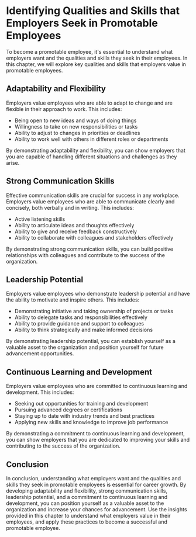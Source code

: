 Identifying Qualities and Skills that Employers Seek in Promotable Employees
==========================================================================================================================

To become a promotable employee, it's essential to understand what employers want and the qualities and skills they seek in their employees. In this chapter, we will explore key qualities and skills that employers value in promotable employees.

Adaptability and Flexibility
----------------------------

Employers value employees who are able to adapt to change and are flexible in their approach to work. This includes:

* Being open to new ideas and ways of doing things
* Willingness to take on new responsibilities or tasks
* Ability to adjust to changes in priorities or deadlines
* Ability to work well with others in different roles or departments

By demonstrating adaptability and flexibility, you can show employers that you are capable of handling different situations and challenges as they arise.

Strong Communication Skills
---------------------------

Effective communication skills are crucial for success in any workplace. Employers value employees who are able to communicate clearly and concisely, both verbally and in writing. This includes:

* Active listening skills
* Ability to articulate ideas and thoughts effectively
* Ability to give and receive feedback constructively
* Ability to collaborate with colleagues and stakeholders effectively

By demonstrating strong communication skills, you can build positive relationships with colleagues and contribute to the success of the organization.

Leadership Potential
--------------------

Employers value employees who demonstrate leadership potential and have the ability to motivate and inspire others. This includes:

* Demonstrating initiative and taking ownership of projects or tasks
* Ability to delegate tasks and responsibilities effectively
* Ability to provide guidance and support to colleagues
* Ability to think strategically and make informed decisions

By demonstrating leadership potential, you can establish yourself as a valuable asset to the organization and position yourself for future advancement opportunities.

Continuous Learning and Development
-----------------------------------

Employers value employees who are committed to continuous learning and development. This includes:

* Seeking out opportunities for training and development
* Pursuing advanced degrees or certifications
* Staying up to date with industry trends and best practices
* Applying new skills and knowledge to improve job performance

By demonstrating a commitment to continuous learning and development, you can show employers that you are dedicated to improving your skills and contributing to the success of the organization.

Conclusion
----------

In conclusion, understanding what employers want and the qualities and skills they seek in promotable employees is essential for career growth. By developing adaptability and flexibility, strong communication skills, leadership potential, and a commitment to continuous learning and development, you can position yourself as a valuable asset to the organization and increase your chances for advancement. Use the insights provided in this chapter to understand what employers value in their employees, and apply these practices to become a successful and promotable employee.
